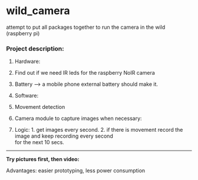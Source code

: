 # wild_camera
attempt to put all packages together to run the camera in the wild (raspberry pi)

### Project description:
1. Hardware:
  1. Find out if we need IR leds for the raspberry NoIR camera
  2. Battery --> a mobile phone external battery should make it.

2. Software:
  1. Movement detection
  2. Camera module to capture images when necessary:
  3. Logic: 
    1. get images every second.
    2. if there is movement record the image and keep recording every second  
      for the next 10 secs.

_____

**Try pictures first, then video:**  

Advantages: easier prototyping, less power consumption
